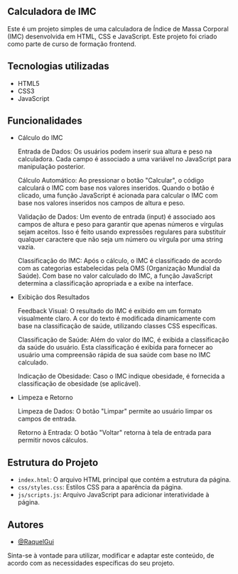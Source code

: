 ## Calculadora de IMC

Este é um projeto simples de uma calculadora de Índice de Massa Corporal (IMC) desenvolvida em HTML, CSS e JavaScript.
Este projeto foi criado como parte de curso de formação frontend.

## Tecnologias utilizadas

- HTML5
- CSS3
- JavaScript

## Funcionalidades

- Cálculo do IMC

    Entrada de Dados: Os usuários podem inserir sua altura e peso na calculadora. Cada campo é associado a uma variável no JavaScript para manipulação posterior.

    Cálculo Automático: Ao pressionar o botão "Calcular", o código calculará o IMC com base nos valores inseridos. Quando o botão é clicado, uma função JavaScript é acionada para calcular o IMC com base nos valores inseridos nos campos de altura e peso.

    Validação de Dados: Um evento de entrada (input) é associado aos campos de altura e peso para garantir que apenas números e vírgulas sejam aceitos. Isso é feito usando expressões regulares para substituir qualquer caractere que não seja um número ou vírgula por uma string vazia.

    Classificação do IMC: Após o cálculo, o IMC é classificado de acordo com as categorias estabelecidas pela OMS (Organização Mundial da Saúde). Com base no valor calculado do IMC, a função JavaScript determina a classificação apropriada e a exibe na interface.


- Exibição dos Resultados

    Feedback Visual: O resultado do IMC é exibido em um formato visualmente claro. A cor do texto é modificada dinamicamente com base na classificação de saúde, utilizando classes CSS específicas.

    Classificação de Saúde: Além do valor do IMC, é exibida a classificação da saúde do usuário. Esta classificação é exibida para fornecer ao usuário uma compreensão rápida de sua saúde com base no IMC calculado.

    Indicação de Obesidade: Caso o IMC indique obesidade, é fornecida a classificação de obesidade (se aplicável).

- Limpeza e Retorno

    Limpeza de Dados: O botão "Limpar" permite ao usuário limpar os campos de entrada.

    Retorno à Entrada: O botão "Voltar" retorna à tela de entrada para permitir novos cálculos.

## Estrutura do Projeto

- `index.html`: O arquivo HTML principal que contém a estrutura da página.
- `css/styles.css`: Estilos CSS para a aparência da página.
- `js/scripts.js`:  Arquivo JavaScript para adicionar interatividade à página.


## Autores

- [@RaquelGui](https://www.github.com/RaquelGui)

Sinta-se à vontade para utilizar, modificar e adaptar este conteúdo, de acordo com as necessidades específicas do seu projeto. 